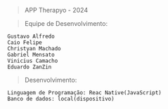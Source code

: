> APP Therapyo - 2024

> Equipe de Desenvolvimento:

    Gustavo Alfredo
    Caio Felipe
    Christyan Machado
    Gabriel Mensato
    Vinicius Camacho
    Eduardo ZanZin

> Desenvolvimento:

    Linguagem de Programação: Reac Native(JavaScript)
    Banco de dados: local(dispositivo)
